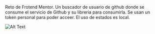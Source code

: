 Reto de Frotend Mentor.
Un buscador de usuario de github donde se consume el servicio de Github y su libreria para consumirla. Se usan un token personal para poder acceer.
El uso de estados es local.

![Alt Text](./demo.gif)
